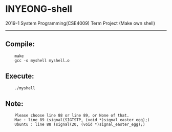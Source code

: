 # INYEONG-shell
2019-1 System Programming(CSE4009) Term Project (Make own shell)
<hr/>

## Compile:
        make
        gcc -o myshell myshell.o
        
## Execute:
        ./myshell

## Note:
        Please choose line 88 or line 89, or None of that.
        Mac : line 89 (signal(SIGTSTP, (void *)signal_easter_egg);)
        Ubuntu : line 88 (signal(20, (void *)signal_easter_egg);)

